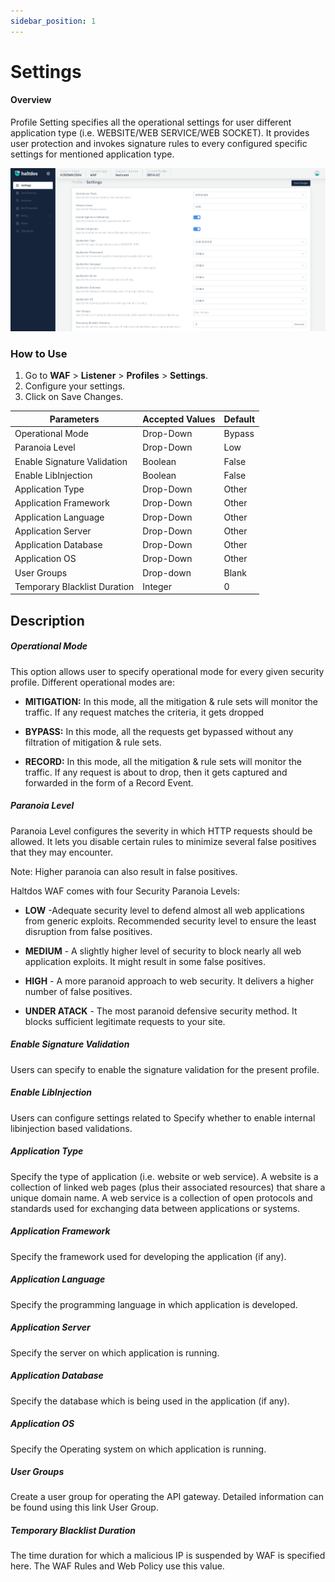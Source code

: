 ```yaml
---
sidebar_position: 1
---
```


# Settings
  
#### Overview 
Profile Setting specifies all the operational settings for user different application type (i.e. WEBSITE/WEB SERVICE/WEB SOCKET). It provides user protection and invokes signature rules to every configured specific settings for mentioned application type.

![Profile_settings](/img/waf/v2/profile_setting.png)
   
### How to Use
1. Go to **WAF** > **Listener** > **Profiles** > **Settings**.
2. Configure your settings.
3. Click on Save Changes.


   
| Parameters                   | Accepted Values | Default |
|------------------------------|-----------------|---------|
| Operational Mode             | Drop-Down       | Bypass  |
| Paranoia Level               | Drop-Down       | Low     |
| Enable Signature Validation  | Boolean         | False   |
| Enable LibInjection          | Boolean         | False   |
| Application Type             | Drop-Down       | Other   |
| Application Framework            | Drop-Down       | Other   |
| Application Language           | Drop-Down       | Other   |
| Application Server            | Drop-Down       | Other   |
| Application Database             | Drop-Down       | Other   |
| Application OS            | Drop-Down       | Other   |
| User Groups                  | Drop-down       | Blank   |
| Temporary Blacklist Duration | Integer         |    0     |
   
## Description

##### **Operational Mode**
This option allows user to specify operational mode for every given security profile. Different operational modes are:
- **MITIGATION:** In this mode, all the mitigation & rule sets will monitor the traffic. If any request matches the criteria, it gets dropped  

- **BYPASS:** In this mode, all the requests get bypassed without any filtration of mitigation & rule sets.  

- **RECORD:** In this mode, all the mitigation & rule sets will monitor the traffic. If any request is about to drop, then it gets captured and forwarded in the form of a Record Event.  

##### **Paranoia Level** 
Paranoia Level configures the severity in which HTTP requests should be allowed. It lets you disable certain rules to minimize several false positives that they may encounter.  
   
Note: Higher paranoia can also result in false positives.  

Haltdos WAF comes with four Security Paranoia Levels:  

- **LOW** -Adequate security level to defend almost all web applications from generic exploits. Recommended security level to ensure the least disruption from false positives.  

- **MEDIUM** - A slightly higher level of security to block nearly all web application exploits. It might result in some false positives.  

- **HIGH** - A more paranoid approach to web security. It delivers a higher number of false positives.  

- **UNDER ATACK** - The most paranoid defensive security method. It blocks sufficient legitimate requests to your site.  

##### **Enable Signature Validation**
Users can specify to enable the signature validation for the present profile.  

##### **Enable LibInjection**
Users can configure settings related to Specify whether to enable internal libinjection based validations.  

##### **Application Type**
Specify the type of application (i.e. website or web service). A website is a collection of linked web pages (plus their associated resources) that share a unique domain name. A web service is a collection of open protocols and standards used for exchanging data between applications or systems.  

##### **Application Framework**
Specify the framework used for developing the application (if any).

##### **Application Language**
Specify the programming language in which application is developed.

##### **Application Server**
Specify the server on which application is running.

##### **Application  Database**
Specify the database which is being used in the application (if any).

##### **Application OS**
Specify the Operating system on which application is running.

##### **User Groups**
Create a user group for operating the API gateway. Detailed information can be found using this link User Group.  

##### **Temporary Blacklist Duration**
The time duration for which a malicious IP is suspended by WAF is specified here. The WAF Rules and Web Policy use this value.


